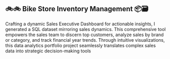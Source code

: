## 🚲🚲 Bike Store Inventory Management 📦🗃️ 
Crafting a dynamic Sales Executive Dashboard for actionable insights, I generated a SQL dataset mirroring sales dynamics. This comprehensive tool empowers the sales team to discern top customers, analyze sales by brand or category, and track financial year trends. Through intuitive visualizations, this data analytics portfolio project seamlessly translates complex sales data into strategic decision-making tools

